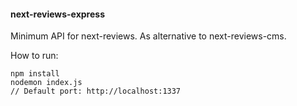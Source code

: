 #### next-reviews-express

Minimum API for next-reviews. As alternative to next-reviews-cms.

How to run:

```
npm install
nodemon index.js
// Default port: http://localhost:1337
```
